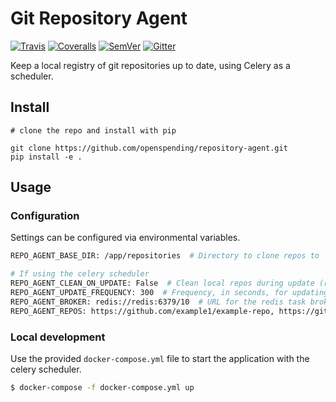 # Git Repository Agent

[![Travis](https://img.shields.io/travis/openspending/repository-agent/master.svg)](https://travis-ci.org/openspending/repository-agent)
[![Coveralls](http://img.shields.io/coveralls/openspending/repository-agent/master.svg)](https://coveralls.io/r/openspending/repository-agent?branch=master)
[![SemVer](https://img.shields.io/badge/versions-SemVer-brightgreen.svg)](http://semver.org/)
[![Gitter](https://img.shields.io/gitter/room/openspending/chat.svg)](https://gitter.im/openspending/chat)


Keep a local registry of git repositories up to date, using Celery as a scheduler.

## Install

```
# clone the repo and install with pip

git clone https://github.com/openspending/repository-agent.git
pip install -e .
```

## Usage

### Configuration

Settings can be configured via environmental variables.

```sh
REPO_AGENT_BASE_DIR: /app/repositories  # Directory to clone repos to

# If using the celery scheduler
REPO_AGENT_CLEAN_ON_UPDATE: False  # Clean local repos during update (removes local untracked files)
REPO_AGENT_UPDATE_FREQUENCY: 300  # Frequency, in seconds, for updating the registry.
REPO_AGENT_BROKER: redis://redis:6379/10  # URL for the redis task broker
REPO_AGENT_REPOS: https://github.com/example1/example-repo, https://github.com/example2/example-repo#branch  # List of repositories separated by commas
```

### Local development

Use the provided `docker-compose.yml` file to start the application with the celery scheduler.

```sh
$ docker-compose -f docker-compose.yml up
```
